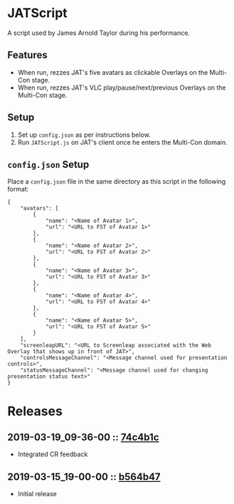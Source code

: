 # JATScript
A script used by James Arnold Taylor during his performance.

## Features
- When run, rezzes JAT's five avatars as clickable Overlays on the Multi-Con stage.
- When run, rezzes JAT's VLC play/pause/next/previous Overlays on the Multi-Con stage.

## Setup
1. Set up `config.json` as per instructions below.
2. Run `JATScript.js` on JAT's client once he enters the Multi-Con domain.

## `config.json` Setup
Place a `config.json` file in the same directory as this script in the following format:
```
{
    "avatars": [
        {
            "name": "<Name of Avatar 1>",
            "url": "<URL to FST of Avatar 1>"
        },
        {
            "name": "<Name of Avatar 2>",
            "url": "<URL to FST of Avatar 2>"
        },
        {
            "name": "<Name of Avatar 3>",
            "url": "<URL to FST of Avatar 3>"
        },
        {
            "name": "<Name of Avatar 4>",
            "url": "<URL to FST of Avatar 4>"
        },
        {
            "name": "<Name of Avatar 5>",
            "url": "<URL to FST of Avatar 5>"
        }
    ],
    "screenleapURL": "<URL to Screenleap associated with the Web Overlay that shows up in front of JAT>",
    "controlsMessageChannel": "<Message channel used for presentation controls>",
    "statusMessageChannel": "<Message channel used for changing presentation status text>"
}
```

# Releases

## 2019-03-19_09-36-00 :: [74c4b1c](https://github.com/highfidelity/hifi-content/commit/74c4b1c)
- Integrated CR feedback

## 2019-03-15_19-00-00 :: [b564b47](https://github.com/highfidelity/hifi-content/commit/b564b47)
- Initial release